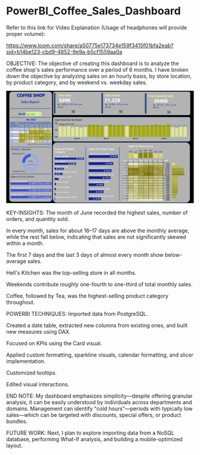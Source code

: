 # PowerBI_Coffee_Sales_Dashboard
Refer to this link for Video Explanation (Usage of headphones will provide proper volume):
 


 https://www.loom.com/share/a50775e173734e159f3415f01bfa2eab?sid=b14be123-cbd9-4852-9e9a-b5cf1559aa0a

OBJECTIVE:
The objective of creating this dashboard is to analyze the coffee shop's sales performance over a period of 6 months.
I have broken down the objective by analyzing sales on an hourly basis, by store location, by product category, and by weekend vs. weekday sales.

![Power BI dashboard showing coffee salese](Dashboard_image.png)



KEY-INSIGHTS:
The month of June recorded the highest sales, number of orders, and quantity sold.

In every month, sales for about 16–17 days are above the monthly average, while the rest fall below, indicating that sales are not significantly skewed within a month.

The first 7 days and the last 3 days of almost every month show below-average sales.

Hell's Kitchen was the top-selling store in all months.

Weekends contribute roughly one-fourth to one-third of total monthly sales.

Coffee, followed by Tea, was the highest-selling product category throughout.


POWERBI TECHNIQUES:
Imported data from PostgreSQL.

Created a date table, extracted new columns from existing ones, and built new measures using DAX.

Focused on KPIs using the Card visual.

Applied custom formatting, sparkline visuals, calendar formatting, and slicer implementation.

Customized tooltips.

Edited visual interactions.



END NOTE:
My dashboard emphasizes simplicity—despite offering granular analysis, it can be easily understood by individuals across departments and domains.
Management can identify "cold hours"—periods with typically low sales—which can be targeted with discounts, special offers, or product bundles.



FUTURE WORK:
Next, I plan to explore importing data from a NoSQL database, performing What-If analysis, and building a mobile-optimized layout.


